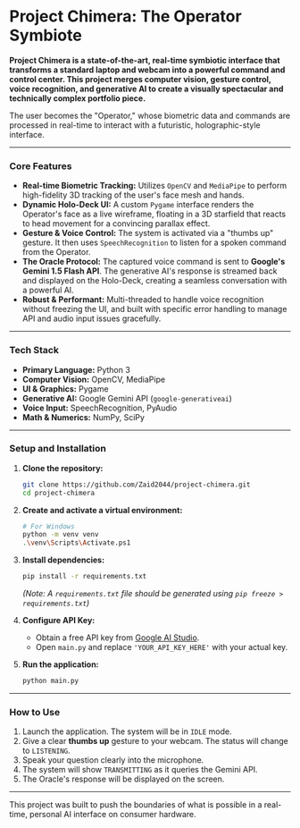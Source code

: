 # Project Chimera: The Operator Symbiote

**Project Chimera is a state-of-the-art, real-time symbiotic interface that transforms a standard laptop and webcam into a powerful command and control center. This project merges computer vision, gesture control, voice recognition, and generative AI to create a visually spectacular and technically complex portfolio piece.**

The user becomes the "Operator," whose biometric data and commands are processed in real-time to interact with a futuristic, holographic-style interface.

---

### Core Features

-   **Real-time Biometric Tracking:** Utilizes `OpenCV` and `MediaPipe` to perform high-fidelity 3D tracking of the user's face mesh and hands.
-   **Dynamic Holo-Deck UI:** A custom `Pygame` interface renders the Operator's face as a live wireframe, floating in a 3D starfield that reacts to head movement for a convincing parallax effect.
-   **Gesture & Voice Control:** The system is activated via a "thumbs up" gesture. It then uses `SpeechRecognition` to listen for a spoken command from the Operator.
-   **The Oracle Protocol:** The captured voice command is sent to **Google's Gemini 1.5 Flash API**. The generative AI's response is streamed back and displayed on the Holo-Deck, creating a seamless conversation with a powerful AI.
-   **Robust & Performant:** Multi-threaded to handle voice recognition without freezing the UI, and built with specific error handling to manage API and audio input issues gracefully.

---

### Tech Stack

-   **Primary Language:** Python 3
-   **Computer Vision:** OpenCV, MediaPipe
-   **UI & Graphics:** Pygame
-   **Generative AI:** Google Gemini API (`google-generativeai`)
-   **Voice Input:** SpeechRecognition, PyAudio
-   **Math & Numerics:** NumPy, SciPy

---

### Setup and Installation

1.  **Clone the repository:**
    ```bash
    git clone https://github.com/Zaid2044/project-chimera.git
    cd project-chimera
    ```

2.  **Create and activate a virtual environment:**
    ```bash
    # For Windows
    python -m venv venv
    .\venv\Scripts\Activate.ps1
    ```

3.  **Install dependencies:**
    ```bash
    pip install -r requirements.txt
    ```
    *(Note: A `requirements.txt` file should be generated using `pip freeze > requirements.txt`)*

4.  **Configure API Key:**
    -   Obtain a free API key from [Google AI Studio](https://aistudio.google.com/app/apikey).
    -   Open `main.py` and replace `'YOUR_API_KEY_HERE'` with your actual key.

5.  **Run the application:**
    ```bash
    python main.py
    ```

---

### How to Use

1.  Launch the application. The system will be in `IDLE` mode.
2.  Give a clear **thumbs up** gesture to your webcam. The status will change to `LISTENING`.
3.  Speak your question clearly into the microphone.
4.  The system will show `TRANSMITTING` as it queries the Gemini API.
5.  The Oracle's response will be displayed on the screen.

---

This project was built to push the boundaries of what is possible in a real-time, personal AI interface on consumer hardware.
